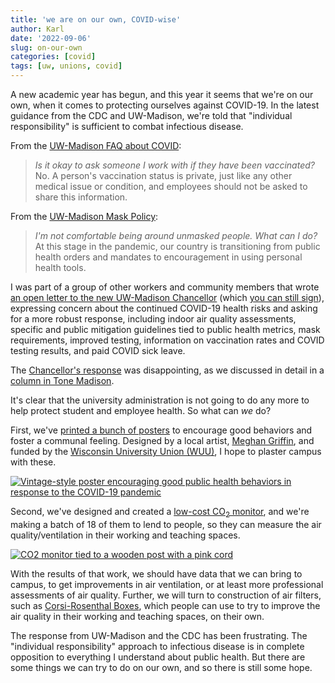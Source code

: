 ```yaml
---
title: 'we are on our own, COVID-wise'
author: Karl
date: '2022-09-06'
slug: on-our-own
categories: [covid]
tags: [uw, unions, covid]
---
```


A new academic year has begun, and this year it seems that we're on
our own, when it comes to protecting ourselves against COVID-19.
In the latest guidance from the CDC and UW-Madison, we're told that
"individual responsibility" is sufficient to combat infectious
disease.

From the [UW-Madison FAQ about
COVID](https://covidresponse.wisc.edu/faq/):

> _Is it okay to ask someone I work with if they have been vaccinated?_
> No. A person's vaccination status is private, just like any other
> medical issue or condition, and employees should not be asked to
> share this information.

From the [UW-Madison Mask Policy](https://covidresponse.wisc.edu/mask-policy/):

> _I'm not comfortable being around unmasked people. What can I do?_
> At this stage in the pandemic, our country is transitioning from
> public health orders and mandates to encouragement in using personal
> health tools.

I was part of a group of other workers and community members that
wrote [an open letter to the new UW-Madison Chancellor](https://bit.ly/uwcovidletter)
(which [you can still sign](https://forms.gle/P7jjjqb9yjRiFoQm6)),
expressing concern about the continued COVID-19 health risks and
asking for a more robust response, including indoor air quality
assessments, specific and public mitigation guidelines tied to public
health metrics, mask requirements, improved testing, information on
vaccination rates and COVID testing results, and paid COVID sick leave.

The [Chancellor's
response](https://drive.google.com/file/d/1lmqhxdUUzr_mdE5n1sgTJqlvY_naqXR4/view?usp=sharing)
was disappointing, as we discussed in detail in a [column in Tone
Madison](https://tonemadison.com/articles/guest-column-under-mnookin-uw-madison-is-repeating-its-covid-19-mistakes/).

It's clear that the university administration is not going to do any
more to help protect student and employee health. So what can _we_ do?

First, we've [printed a bunch of posters](http://www.wuu.info/news/covid-19-posters/) to encourage good behaviors
and foster a communal feeling. Designed by a local artist, [Meghan
Griffin](https://meghangriffin.com), and funded by the [Wisconsin
University Union (WUU)](http://wuu.info), I hope to plaster campus
with these.

[![Vintage-style poster encouraging good public health behaviors in response to the COVID-19 pandemic](http://www.wuu.info/wp-content/uploads/2022/09/covid_poster_small.png)](http://www.wuu.info/wp-content/uploads/2022/09/covid_poster.png)

Second, we've designed and created a [low-cost CO<sub>2</sub>
monitor](https://karlduino.org/CO2monitor), and we're making a batch
of 18 of them to lend to people, so they can measure the air
quality/ventilation in their working and teaching spaces.

[![CO2 monitor tied to a wooden post with a pink cord](https://karlduino.org/CO2monitor/docs/pics/co2monitor_sm.jpg)](https://karlduino.org/CO2monitor/docs/pics/co2monitor.jpg)

With the results of that work, we should have data that we can bring
to campus, to get improvements in air ventilation, or at least more
professional assessments of air quality. Further, we will turn to
construction of air filters, such as [Corsi-Rosenthal
Boxes](https://cleanaircrew.org/box-fan-filters/), which people can use
to try to improve the air quality in their working and teaching
spaces, on their own.

The response from UW-Madison and the CDC has been frustrating. The
"individual responsibility" approach to infectious disease is in
complete opposition to everything I understand about public health.
But there are some things we can try to do on our own, and so there is
still some hope.
